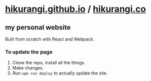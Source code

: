 # [hikurangi.github.io](https://hikurangi.github.io) / [hikurangi.co](https://hikurangi.co)

## my personal website

Built from scratch with React and Webpack.

### To update the page
1. Clone the repo, install all the things.
2. Make changes.
3. Run `npm run deploy` to actually update the site.